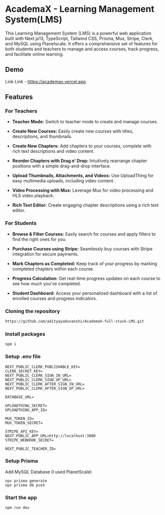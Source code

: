 
# AcademaX - Learning Management System(LMS) 

This Learning Management System (LMS) is a powerful web application built with Next.js13, TypeScript, Tailwind CSS, Prisma, Mux, Stripe, Clerk, and MySQL using Planetscale. It offers a comprehensive set of features for both students and teachers to manage and access courses, track progress, and facilitate online learning.


## Demo

Link Link - https://academax.vercel.app


## Features

### **For Teachers**
- **Teacher Mode:** Switch to teacher mode to create and manage courses.

- **Create New Courses:** Easily create new courses with titles, descriptions, and thumbnails.

- **Create New Chapters:** Add chapters to your courses, complete with rich text descriptions and video content.

- **Reorder Chapters with Drag n' Drop:** Intuitively rearrange chapter positions with a simple drag-and-drop interface.

- **Upload Thumbnails, Attachments, and Videos:** Use UploadThing for easy multimedia uploads, including video content.

- **Video Processing with Mux:** Leverage Mux for video processing and HLS video playback.

- **Rich Text Editor:** Create engaging chapter descriptions using a rich text editor.

### **For Students**
- **Browse & Filter Courses:** Easily search for courses and apply filters to find the right ones for you.

- **Purchase Courses using Stripe:** Seamlessly buy courses with Stripe integration for secure payments.

- **Mark Chapters as Completed:** Keep track of your progress by marking completed chapters within each course.

- **Progress Calculation:** Get real-time progress updates on each course to see how much you've completed.

- **Student Dashboard:** Access your personalized dashboard with a list of enrolled courses and progress indicators.



### Cloning the repository

```bash
https://github.com/adityayaduvanshi/AcademaX-full-stack-LMS.git
```

### Install packages

```
npm i
```
### Setup .env file  

```
NEXT_PUBLIC_CLERK_PUBLISHABLE_KEY=
CLERK_SECRET_KEY=
NEXT_PUBLIC_CLERK_SIGN_IN_URL=
NEXT_PUBLIC_CLERK_SIGN_UP_URL=
NEXT_PUBLIC_CLERK_AFTER_SIGN_IN_URL=
NEXT_PUBLIC_CLERK_AFTER_SIGN_UP_URL=

DATABASE_URL=

UPLOADTHING_SECRET=
UPLOADTHING_APP_ID=

MUX_TOKEN_ID=
MUX_TOKEN_SECRET=

STRIPE_API_KEY=
NEXT_PUBLIC_APP_URL=http://localhost:3000
STRIPE_WEBHOOK_SECRET=

NEXT_PUBLIC_TEACHER_ID=
```
### Setup Prisma
Add MySQL Database (I used PlanetScale)
```
npx prisma generate
npx prisma db push
```

### Start the app
```
npm run dev
```



